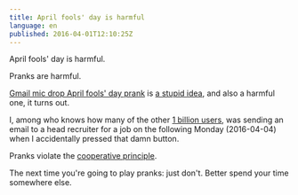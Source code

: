 ```yaml
---
title: April fools' day is harmful
language: en
published: 2016-04-01T12:10:25Z
---
```


April fools' day is harmful.

Pranks are harmful.

[Gmail mic drop April fools' day prank](http://www.telegraph.co.uk/technology/2016/04/01/gmails-mic-drop-april-fool-backfires-costing-people-their-jobs/)
is [a stupid idea](http://www.businessinsider.co.id/google-pulls-mic-drop-minions-april-fools-joke-due-to-complaints-job-losses-2016-4/#.Vv43px_I7Qo), and also a harmful one, it turns out.

I, among who knows how many of the other [1 billion users](http://techcrunch.com/2016/02/01/gmail-now-has-more-than-1b-monthly-active-users/),
was sending an email to a head recruiter for a job on the following Monday (2016-04-04)
when I accidentally pressed that damn button.

Pranks violate the [cooperative principle](https://en.wikipedia.org/wiki/Cooperative_principle).

The next time you're going to play pranks: just don't.
Better spend your time somewhere else.
